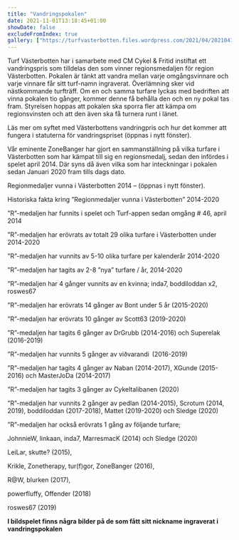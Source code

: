 ```yaml
---
title: "Vandringspokalen"
date: 2021-11-01T13:18:45+01:00
showDate: false
excludeFromIndex: true
gallery: ["https://turfvasterbotten.files.wordpress.com/2021/04/20210410_124540.jpg?w=auto", "https://turfvasterbotten.files.wordpress.com/2020/02/83032884_518741008754210_1831280918648586240_n.jpg?w=655", "https://turfvasterbotten.files.wordpress.com/2020/03/sledge-med-pokal.jpg?w=750", "https://turfvasterbotten.files.wordpress.com/2020/05/mattet-2.jpg?w=706", "https://turfvasterbotten.files.wordpress.com/2021/04/20210410_124611.jpg?w=1024", "https://turfvasterbotten.files.wordpress.com/2020/08/117176080_2140650759413772_3003609454205003686_n.jpg?w=655", "https://turfvasterbotten.files.wordpress.com/2020/11/bont.jpg?w=655", "https://turfvasterbotten.files.wordpress.com/2021/04/20210410_124701.jpg?w=1024", "https://turfvasterbotten.files.wordpress.com/2021/01/image0.jpg?w=1024", "https://turfvasterbotten.files.wordpress.com/2021/04/20210410_124726.jpg?w=1024"]
---
```


Turf Västerbotten har i samarbete med CM Cykel & Fritid instiftat ett vandringspris som tilldelas den som vinner regionsmedaljen för region Västerbotten. Pokalen är tänkt att vandra mellan varje omgångsvinnare och varje vinnare får sitt turf-namn ingraverat. Överlämning sker vid nästkommande turfträff. Om en och samma turfare lyckas med bedriften att vinna pokalen tio gånger, kommer denne få behålla den och en ny pokal tas fram. Styrelsen hoppas att pokalen ska sporra fler att kämpa om regionsvinsten och att den även ska få turnera runt i länet.

Läs mer om syftet med Västerbottens vandringpris och hur det kommer att fungera i statuterna för vandringspriset  (öppnas i nytt fönster).

Vår eminente ZoneBanger har gjort en sammanställning på vilka turfare i Västerbotten som har kämpat till sig en regionsmedalj, sedan den infördes i spelet april 2014. Där syns då även vilka som har inteckningar i pokalen sedan Januari 2020 fram tills dags dato.

Regionmedaljer vunna i Västerbotten 2014 – (öppnas i nytt fönster).

Historiska fakta kring ”Regionmedaljer vunna i Västerbotten” 2014-2020 

”R”-medaljen har funnits i spelet och Turf-appen sedan omgång # 46, april 2014 

”R”-medaljen har erövrats av totalt 29 olika turfare i Västerbotten under 2014-2020

”R”-medaljen har vunnits av 5-10 olika turfare per kalenderår 2014-2020

”R”-medaljen har tagits av 2-8 ”nya” turfare / år, 2014-2020 

”R”-medaljen har 4 gånger vunnits av en kvinna; inda7, boddiloddan x2, roswes67 

”R”-medaljen har erövrats 14 gånger av Bont under 5 år (2015-2020) 

”R”-medaljen har erövrats 10 gånger av Scott63  (2019-2020) 

”R”-medaljen har tagits 6 gånger av DrGrubb (2014-2016) och Superelak (2016-2019)  

”R”-medaljen har vunnits 5 gånger av viðvarandi  (2016-2019)  

”R”-medaljen har tagits 4 gånger av Naban (2014-2017), XGunde (2015-2016) och MasterJoDa (2014-2017) 

”R”-medaljen har tagits 3 gånger av Cykeltalibanen (2020)

”R”-medaljen har vunnits 2 gånger av pedlan (2014-2015), Scrotum  (2014, 2019), boddiloddan (2017-2018), Mattet (2019-2020) och Sledge (2020)

”R”-medaljen har också erövrats 1 gång av följande turfare;  

JohnnieW, linkaan, inda7, MarresmacK (2014)  och Sledge (2020) 

LeiLar, skutte? (2015),  

Krikle, Zonetherapy, tur(f)gor, ZoneBanger (2016),  

R@W, blurken (2017), 

powerfluffy, Offender (2018) 

roswes67 (2019) 

**I bildspelet finns några bilder på de som fått sitt nickname ingraverat i vandringspokalen**